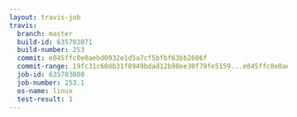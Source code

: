 ```yaml
---
layout: travis-job
travis:
  branch: master
  build-id: 635703071
  build-number: 253
  commit: e045ffc0e0aebd0932e1d5a7cf5bfbf63bb2606f
  commit-range: 19fc31c60db31f8949bdad12b90ee30f79fe5159...e045ffc0e0aebd0932e1d5a7cf5bfbf63bb2606f
  job-id: 635703080
  job-number: 253.1
  os-name: linux
  test-result: 1
---
```

